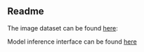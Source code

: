 ## Readme

The image dataset can be found [here](https://disk.yandex.ru/d/5-eWC6KjJ7Tq0A):

Model inference interface can be found [here](https://app.roboflow.com/semyon-epanov/abc_v3/deploy/1)
